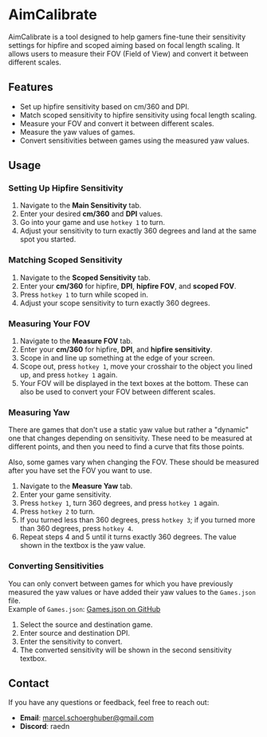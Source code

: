 # AimCalibrate

AimCalibrate is a tool designed to help gamers fine-tune their sensitivity settings for hipfire and scoped aiming based on focal length scaling. It allows users to measure their FOV (Field of View) and convert it between different scales.

## Features

- Set up hipfire sensitivity based on cm/360 and DPI.
- Match scoped sensitivity to hipfire sensitivity using focal length scaling.
- Measure your FOV and convert it between different scales.
- Measure the yaw values of games.
- Convert sensitivities between games using the measured yaw values.

## Usage

### Setting Up Hipfire Sensitivity

1. Navigate to the **Main Sensitivity** tab.
2. Enter your desired **cm/360** and **DPI** values.
3. Go into your game and use `hotkey 1` to turn.
4. Adjust your sensitivity to turn exactly 360 degrees and land at the same spot you started.

### Matching Scoped Sensitivity

1. Navigate to the **Scoped Sensitivity** tab.
2. Enter your **cm/360** for hipfire, **DPI**, **hipfire FOV**, and **scoped FOV**.
3. Press `hotkey 1` to turn while scoped in.
4. Adjust your scope sensitivity to turn exactly 360 degrees.

### Measuring Your FOV

1. Navigate to the **Measure FOV** tab.
2. Enter your **cm/360** for hipfire, **DPI**, and **hipfire sensitivity**.
3. Scope in and line up something at the edge of your screen.
4. Scope out, press `hotkey 1`, move your crosshair to the object you lined up, and press `hotkey 1` again.
5. Your FOV will be displayed in the text boxes at the bottom. These can also be used to convert your FOV between different scales.

### Measuring Yaw

There are games that don't use a static yaw value but rather a "dynamic" one that changes depending on sensitivity. These need to be measured at different points, and then you need to find a curve that fits those points.

Also, some games vary when changing the FOV. These should be measured after you have set the FOV you want to use.

1. Navigate to the **Measure Yaw** tab.
2. Enter your game sensitivity.
3. Press `hotkey 1`, turn 360 degrees, and press `hotkey 1` again.
4. Press `hotkey 2` to turn.
5. If you turned less than 360 degrees, press `hotkey 3`; if you turned more than 360 degrees, press `hotkey 4`.
6. Repeat steps 4 and 5 until it turns exactly 360 degrees. The value shown in the textbox is the yaw value.

### Converting Sensitivities

You can only convert between games for which you have previously measured the yaw values or have added their yaw values to the `Games.json` file.  
Example of `Games.json`: [Games.json on GitHub](https://github.com/RaedN0/GameYawList/blob/main/Games.json)

1. Select the source and destination game.
2. Enter source and destination DPI.
3. Enter the sensitivity to convert.
4. The converted sensitivity will be shown in the second sensitivity textbox.

## Contact

If you have any questions or feedback, feel free to reach out:

- **Email**: [marcel.schoerghuber@gmail.com](mailto:marcel.schoerghuber@gmail.com)
- **Discord**: raedn